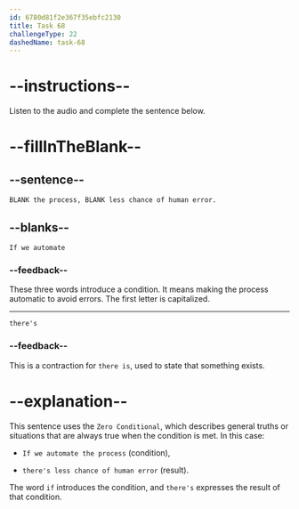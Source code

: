 ```yaml
---
id: 6780d81f2e367f35ebfc2130
title: Task 68
challengeType: 22
dashedName: task-68
---
```


<!-- (Audio) Maria: If we automate the process, there's less chance of human error. -->

# --instructions--

Listen to the audio and complete the sentence below.

# --fillInTheBlank--

## --sentence--

`BLANK the process, BLANK less chance of human error.`

## --blanks--

`If we automate`

### --feedback--

These three words introduce a condition. It means making the process automatic to avoid errors. The first letter is capitalized.

---

`there's`

### --feedback--

This is a contraction for `there is`, used to state that something exists.

# --explanation--

This sentence uses the `Zero Conditional`, which describes general truths or situations that are always true when the condition is met. In this case:

- `If we automate the process` (condition),

- `there's less chance of human error` (result).

The word `if` introduces the condition, and `there's` expresses the result of that condition.
